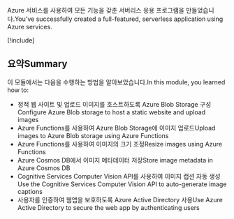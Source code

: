 <span data-ttu-id="5d8a0-101">Azure 서비스를 사용하여 모든 기능을 갖춘 서버리스 응용 프로그램을 만들었습니다.</span><span class="sxs-lookup"><span data-stu-id="5d8a0-101">You've successfully created a full-featured, serverless application using Azure services.</span></span>

[!include[](../../../includes/azure-sandbox-cleanup.md)]

## <a name="summary"></a><span data-ttu-id="5d8a0-102">요약</span><span class="sxs-lookup"><span data-stu-id="5d8a0-102">Summary</span></span>

<span data-ttu-id="5d8a0-103">이 모듈에서는 다음을 수행하는 방법을 알아보았습니다.</span><span class="sxs-lookup"><span data-stu-id="5d8a0-103">In this module, you learned how to:</span></span>

- <span data-ttu-id="5d8a0-104">정적 웹 사이트 및 업로드 이미지를 호스트하도록 Azure Blob Storage 구성</span><span class="sxs-lookup"><span data-stu-id="5d8a0-104">Configure Azure Blob storage to host a static website and upload images</span></span>
- <span data-ttu-id="5d8a0-105">Azure Functions를 사용하여 Azure Blob Storage에 이미지 업로드</span><span class="sxs-lookup"><span data-stu-id="5d8a0-105">Upload images to Azure Blob storage using Azure Functions</span></span>
- <span data-ttu-id="5d8a0-106">Azure Functions를 사용하여 이미지의 크기 조정</span><span class="sxs-lookup"><span data-stu-id="5d8a0-106">Resize images using Azure Functions</span></span>
- <span data-ttu-id="5d8a0-107">Azure Cosmos DB에서 이미지 메타데이터 저장</span><span class="sxs-lookup"><span data-stu-id="5d8a0-107">Store image metadata in Azure Cosmos DB</span></span>
- <span data-ttu-id="5d8a0-108">Cognitive Services Computer Vision API를 사용하여 이미지 캡션 자동 생성</span><span class="sxs-lookup"><span data-stu-id="5d8a0-108">Use the Cognitive Services Computer Vision API to auto-generate image captions</span></span>
- <span data-ttu-id="5d8a0-109">사용자를 인증하여 웹앱을 보호하도록 Azure Active Directory 사용</span><span class="sxs-lookup"><span data-stu-id="5d8a0-109">Use Azure Active Directory to secure the web app by authenticating users</span></span>